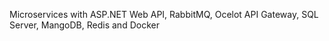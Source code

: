Microservices with ASP.NET Web API, RabbitMQ, Ocelot API Gateway, SQL Server, MangoDB, Redis and Docker
